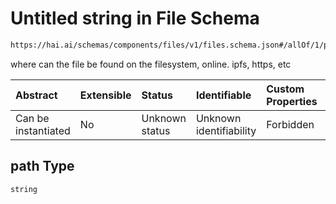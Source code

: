 # Untitled string in File Schema

```txt
https://hai.ai/schemas/components/files/v1/files.schema.json#/allOf/1/properties/path
```

where can the file be found on the filesystem, online. ipfs, https, etc

| Abstract            | Extensible | Status         | Identifiable            | Custom Properties | Additional Properties | Access Restrictions | Defined In                                                                                        |
| :------------------ | :--------- | :------------- | :---------------------- | :---------------- | :-------------------- | :------------------ | :------------------------------------------------------------------------------------------------ |
| Can be instantiated | No         | Unknown status | Unknown identifiability | Forbidden         | Allowed               | none                | [files.schema.json\*](../../schemas/components/files/v1/files.schema.json "open original schema") |

## path Type

`string`

